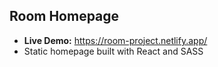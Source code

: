 ## Room Homepage
- **Live Demo:** https://room-project.netlify.app/
- Static homepage built with React and SASS

